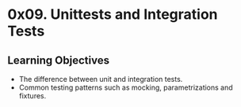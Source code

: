 # 0x09. Unittests and Integration Tests
## Learning Objectives
-   The difference between unit and integration tests.
-   Common testing patterns such as mocking, parametrizations and fixtures.
